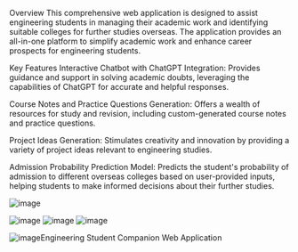 Overview
This comprehensive web application is designed to assist engineering students in managing their academic work and identifying suitable colleges for further studies overseas. The application provides an all-in-one platform to simplify academic work and enhance career prospects for engineering students.

Key Features
Interactive Chatbot with ChatGPT Integration: Provides guidance and support in solving academic doubts, leveraging the capabilities of ChatGPT for accurate and helpful responses.

Course Notes and Practice Questions Generation: Offers a wealth of resources for study and revision, including custom-generated course notes and practice questions.

Project Ideas Generation: Stimulates creativity and innovation by providing a variety of project ideas relevant to engineering studies.

Admission Probability Prediction Model: Predicts the student's probability of admission to different overseas colleges based on user-provided inputs, helping students to make informed decisions about their further studies.







![image](https://github.com/RiyaSawant10/Oversight/assets/134770736/87688cef-4f43-4560-9c75-d93b135f92b6)

![image](https://github.com/RiyaSawant10/Oversight/assets/134770736/fbefa99e-38ba-47a9-85a5-d265821123d2)
![image](https://github.com/RiyaSawant10/Oversight/assets/134770736/222ef3de-344b-450a-b0c6-ae964a5cf2fa)
![image](https://github.com/RiyaSawant10/Oversight/assets/134770736/72a221cb-9a1e-488d-9989-3b88be182a78)

![image](https://github.com/RiyaSawant10/Oversight/assets/134770736/566a5159-e34a-4187-9b20-8a0624df3286)Engineering Student Companion Web Application
